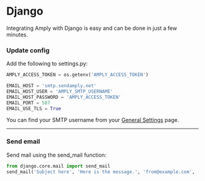 # Django

Integrating Amply with Django is easy and can be done in just a few minutes.

### Update config

Add the following to settings.py:

```python
AMPLY_ACCESS_TOKEN = os.getenv('AMPLY_ACCESS_TOKEN')

EMAIL_HOST = 'smtp.sendamply.net'
EMAIL_HOST_USER = 'AMPLY_SMTP_USERNAME'
EMAIL_HOST_PASSWORD = 'AMPLY_ACCESS_TOKEN'
EMAIL_PORT = 587
EMAIL_USE_TLS = True
```

You can find your SMTP username from your [General Settings](https://sendamply.com/home/settings/general) page.

****

### Send email

Send mail using the send_mail function:

```python
from django.core.mail import send_mail
send_mail('Subject here', 'Here is the message.', 'from@example.com', ['to@example.com'], fail_silently=False)
```

